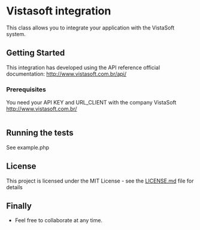 # Vistasoft integration

This class allows you to integrate your application with the VistaSoft system.

## Getting Started

This integration has developed using the API reference official documentation: http://www.vistasoft.com.br/api/

### Prerequisites

You need your API KEY and URL_CLIENT with the company VistaSoft
http://www.vistasoft.com.br/
```
```

## Running the tests

See example.php

## License

This project is licensed under the MIT License - see the [LICENSE.md](LICENSE.md) file for details

## Finally

* Feel free to collaborate at any time.
